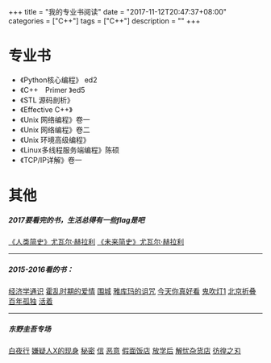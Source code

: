 +++
title = "我的专业书阅读"
date = "2017-11-12T20:47:37+08:00"
categories = ["C++"]
tags = ["C++"]
description = ""
+++

<!--more-->
# 专业书
- 《Python核心编程》 ed2
- 《C++　Primer 》ed5
- 《STL 源码剖析》
- 《Effective C++》
- 《Unix 网络编程》卷一
- 《Unix 网络编程》卷二
- 《Unix 环境高级编程》
- 《Linux多线程服务端编程》陈硕
- 《TCP/IP详解》卷一

# 其他
##### 2017要看完的书，生活总得有一些flag是吧
[《人类简史》尤瓦尔·赫拉利](http://item.jd.com/12125924.html)
[《未来简史》尤瓦尔·赫拉利](http://item.jd.com/12099462.html)

***
##### 2015-2016看的书：
[经济学通识](http://item.jd.com/12125924.html)
[霍乱时期的爱情]()
[围城]()
[雅库玛的诅咒]()
[今天你真好看]()
[鬼吹灯1]()
[北京折叠]()
[百年孤独]()
[活着]()

***
##### **东野圭吾**专场

[白夜行]()
[嫌疑人X的现身]()
[秘密]()
[信]()
[恶意]()
[假面饭店]()
[放学后]()
[解忧杂货店]()
[彷徨之刃]()
